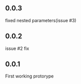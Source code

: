 0.0.3
-----

fixed nested parameters(issue #3)

0.0.2
-----

issue #2 fix

0.0.1
-----

First working protorype
